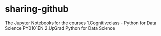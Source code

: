 # sharing-github
The Jupyter Notebooks for the courses
1.Cognitiveclass - Python for Data Science PY0101EN
2.UpGrad Python for Data Science
